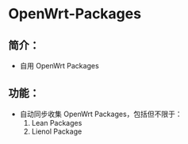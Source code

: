 # OpenWrt-Packages

## 简介：
- 自用 OpenWrt Packages

## 功能：
- 自动同步收集 OpenWrt Packages，包括但不限于： 
  1. Lean Packages
  2. Lienol Package
